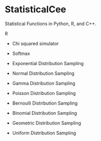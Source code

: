 # StatisticalCee
Statistical Functions in Python, R, and C++. 

R
- Chi squared simulator 

- Softmax 

- Exponential Distribution Sampling
- Normal Distribution Sampling
- Gamma Distribution Sampling
- Poisson Distribution Sampling
- Bernoulli Distribution Sampling
- Binomial Distribution Sampling
- Geometric Distribution Sampling
- Uniform Distribution Sampling
